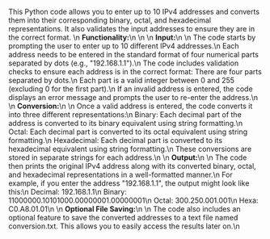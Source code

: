 This Python code allows you to enter up to 10 IPv4 addresses and converts them into their corresponding binary, octal, and hexadecimal representations. It also validates the input addresses to ensure they are in the correct format.
\n
**Functionality:**\n
\n
\n
**Input:**\n
\n
The code starts by prompting the user to enter up to 10 different IPv4 addresses.\n
Each address needs to be entered in the standard format of four numerical parts separated by dots (e.g., "192.168.1.1").\n
The code includes validation checks to ensure each address is in the correct format:
There are four parts separated by dots.\n
Each part is a valid integer between 0 and 255 (excluding 0 for the first part).\n
If an invalid address is entered, the code displays an error message and prompts the user to re-enter the address.\n
\n
**Conversion:**\n
\n
Once a valid address is entered, the code converts it into three different representations:\n
Binary: Each decimal part of the address is converted to its binary equivalent using string formatting.\n
Octal: Each decimal part is converted to its octal equivalent using string formatting.\n
Hexadecimal: Each decimal part is converted to its hexadecimal equivalent using string formatting.\n
These conversions are stored in separate strings for each address.\n
\n
**Output:**\n
\n
The code then prints the original IPv4 address along with its converted binary, octal, and hexadecimal representations in a well-formatted manner.\n
For example, if you enter the address "192.168.1.1", the output might look like this:\n
Decimal: 192.168.1.1\n
Binary: 11000000.10101000.00000001.00000001\n
Octal: 300.250.001.001\n
Hexa: C0.A8.01.01\n
\n
**Optional File Saving:**\n
\n
The code also includes an optional feature to save the converted addresses to a text file named conversion.txt. This allows you to easily access the results later on.\n
